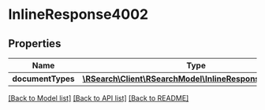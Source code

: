 # InlineResponse4002

## Properties
Name | Type | Description | Notes
------------ | ------------- | ------------- | -------------
**documentTypes** | [**\RSearch\Client\RSearchModel\InlineResponse400Indexes**](InlineResponse400Indexes.md) |  | [optional] 

[[Back to Model list]](../README.md#documentation-for-models) [[Back to API list]](../README.md#documentation-for-api-endpoints) [[Back to README]](../README.md)


